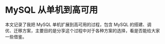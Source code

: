 # MySQL 从单机到高可用

本文记录了我把 MySQL 单机扩展到高可用的过程，包含 MySQL 的搭建、调优、迁移方案，主要目的是分享这个过程中对于各种方案的选择，看是否能给大家一些借鉴。

